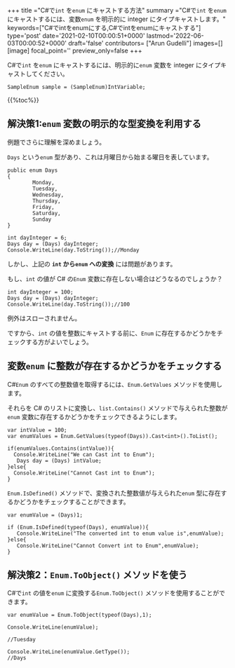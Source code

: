 +++
title   ="C#で`int` を`enum` にキャストする方法"
summary ="C#で`int` を`enum` にキャストするには、変数`enum` を明示的に integer にタイプキャストします。"
keywords=["C#でintをenumにする,C#でintをenumにキャストする"]
type='post'
date='2021-02-10T00:00:51+0000'
lastmod='2022-06-03T00:00:52+0000'
draft='false'
contributors= ["Arun Gudelli"]
images=[]
[image]
focal_point=''
preview_only=false
+++

C#で`int` を`enum` にキャストするには、明示的に`enum` 変数を integer にタイプキャストしてください。

```
SampleEnum sample = (SampleEnum)IntVariable;
```

{{%toc%}}

## 解決策1:`enum` 変数の明示的な型変換を利用する

例題でさらに理解を深めましょう。

`Days` という`enum` 型があり、これは月曜日から始まる曜日を表しています。

```
public enum Days
{
        Monday,  
        Tuesday,  
        Wednesday,  
        Thursday,  
        Friday,  
        Saturday,  
        Sunday
}

int dayInteger = 6;
Days day = (Days) dayInteger;
Console.WriteLine(day.ToString());//Monday
```

しかし、上記の **`int` から`enum` への変換** には問題があります。

もし、`int` の値が C# の`Enum` 変数に存在しない場合はどうなるのでしょうか？

```
int dayInteger = 100;
Days day = (Days) dayInteger;
Console.WriteLine(day.ToString());//100
```

例外はスローされません。

ですから、`int` の値を整数にキャストする前に、`Enum` に存在するかどうかをチェックする方がよいでしょう。

## 変数`enum` に整数が存在するかどうかをチェックする

C#`Enum` のすべての整数値を取得するには、`Enum.GetValues` メソッドを使用します。

それらを C# のリストに変換し、`list.Contains()` メソッドで与えられた整数が`enum` 変数に存在するかどうかをチェックできるようにします。

```
var intValue = 100;
var enumValues = Enum.GetValues(typeof(Days)).Cast<int>().ToList();

if(enumValues.Contains(intValue)){
  Console.WriteLine("We can Cast int to Enum");  
   Days day = (Days) intValue;
}else{
  Console.WriteLine("Cannot Cast int to Enum");
}

```
`Enum.IsDefined()` メソッドで、変換された整数値が与えられた`enum` 型に存在するかどうかをチェックすることができます。  

```
var enumValue = (Days)1;

if (Enum.IsDefined(typeof(Days), enumValue)){
   Console.WriteLine("The converted int to enum value is",enumValue);
}else{
   Console.WriteLine("Cannot Convert int to Enum",enumValue);
}
```


## 解決策2：`Enum.ToObject()` メソッドを使う

C#で`int` の値を`enum` に変換する`Enum.ToObject()` メソッドを使用することができます。

```
var enumValue = Enum.ToObject(typeof(Days),1);

Console.WriteLine(enumValue);

//Tuesday

Console.WriteLine(enumValue.GetType());
//Days

```





